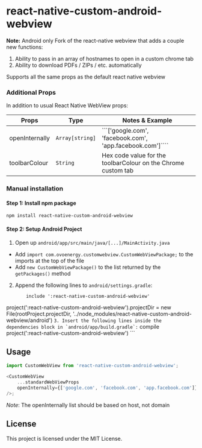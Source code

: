 
# react-native-custom-android-webview
**Note:** Android only
Fork of the react-native webview that adds a couple new functions:

1. Ability to pass in an array of hostnames to open in a custom chrome tab
2. Ability to download PDFs / ZIPs / etc. automatically

Supports all the same props as the default react native webview

### Additional Props
In addition to usual React Native WebView props:

| Props          | Type            | Notes & Example                                               |
|----------------|-----------------|---------------------------------------------------------------|
| openInternally | `Array[string]` | ```['google.com', 'facebook.com', 'app.facebook.com']````     |
| toolbarColour  | `String`        | Hex code value for the toolbarColour on the Chrome custom tab |


### Manual installation

#### Step 1: Install npm package
```
npm install react-native-custom-android-webview
```

#### Step 2: Setup Android Project

1. Open up `android/app/src/main/java/[...]/MainActivity.java`
  - Add `import com.ovoenergy.customwebview.CustomWebViewPackage;` to the imports at the top of the file
  - Add `new CustomWebViewPackage()` to the list returned by the `getPackages()` method
2. Append the following lines to `android/settings.gradle`:
  	```
		include ':react-native-custom-android-webview'
project(':react-native-custom-android-webview').projectDir = new File(rootProject.projectDir, '../node_modules/react-native-custom-android-webview/android')
		```
3. Insert the following lines inside the dependencies block in `android/app/build.gradle`:
  	```
			compile project(':react-native-custom-android-webview')
  	```

## Usage
```javascript
import CustomWebView from 'react-native-custom-android-webview';

<CustomWebView
	...standardWebViewProps
	openInternally={['google.com', 'facebook.com', 'app.facebook.com']}
/>;
```
*Note*: The openInternally list should be based on host, not domain

## License
This project is licensed under the MIT License.
